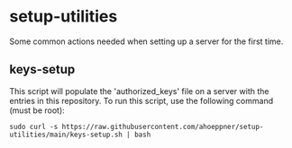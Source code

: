 # setup-utilities
Some common actions needed when setting up a server for the first time.

## keys-setup
This script will populate the 'authorized_keys' file on a server with the entries in this repository. To run this script, use the following command (must be root):
```
sudo curl -s https://raw.githubusercontent.com/ahoeppner/setup-utilities/main/keys-setup.sh | bash
```
